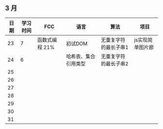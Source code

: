 ## 3 月

| 日期 | 学习时间 | FCC            | 语言                 | 算法                  | 项目             |
| ---- | -------- | -------------- | -------------------- | --------------------- | ---------------- |
| 23   | 7        | 函数式编程 21% | 初试DOM              | 无重复字符的最长子串1 | js实现简单图片廊 |
| 24   | 6        |                | 哈希表、集合引用类型 | 无重复字符的最长子串2 |                  |
| 25   |          |                |                      |                       |                  |
| 26   |          |                |                      |                       |                  |
| 27   |          |                |                      |                       |                  |
| 28   |          |                |                      |                       |                  |
| 29   |          |                |                      |                       |                  |
| 30   |          |                |                      |                       |                  |
| 31   |          |                |                      |                       |                  |

